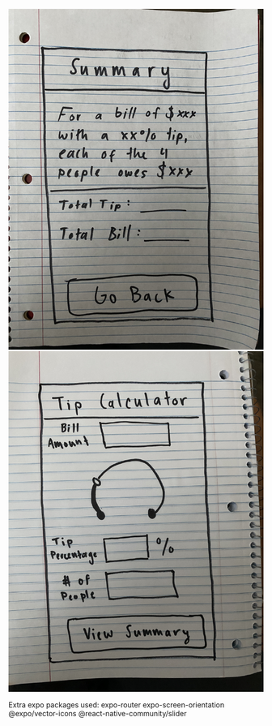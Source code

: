 ![alt text](IMG_1565.JPG) ![alt text](IMG_1564.JPG)

Extra expo packages used:
expo-router
expo-screen-orientation
@expo/vector-icons
@react-native-community/slider